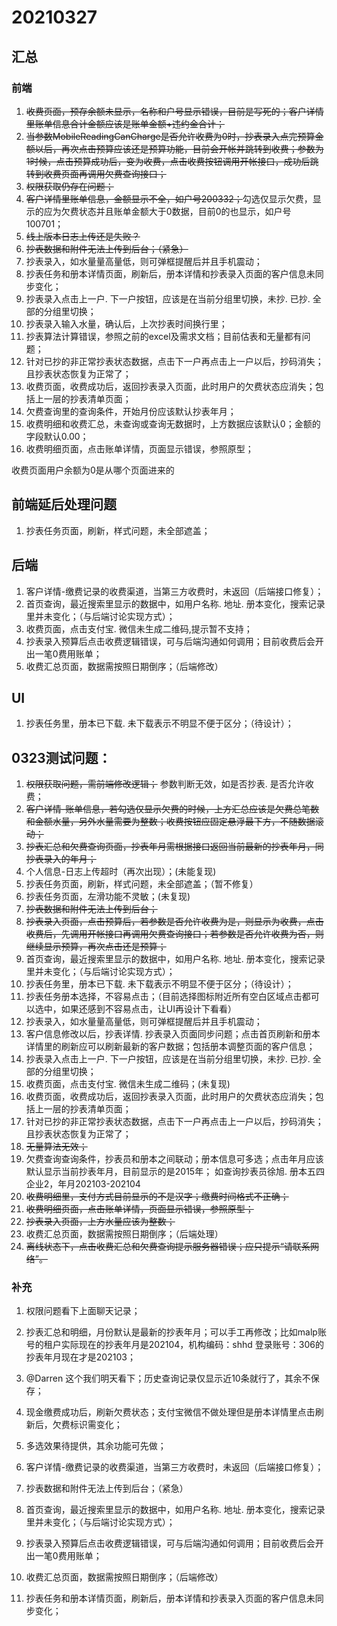 # 20210327

## 汇总

### 前端

1. ~~收费页面，预存余额未显示，名称和户号显示错误，目前是写死的；客户详情里账单信息合计金额应该是账单金额+违约金合计；~~
2. ~~当参数MobileReadingCanCharge是否允许收费为0时，抄表录入点完预算金额以后，再次点击预算应该还是预算功能，目前会开帐并跳转到收费；参数为1时候，点击预算成功后，变为收费，点击收费按钮调用开帐接口，成功后跳转到收费页面再调用欠费查询接口；~~
3. ~~权限获取仍存在问题；~~
4. ~~客户详情里账单信息，金额显示不全，如户号200332；~~勾选仅显示欠费，显示的应为欠费状态并且账单金额大于0数据，目前0的也显示，如户号100701；
5. ~~线上版本日志上传还是失败？~~
6. ~~抄表数据和附件无法上传到后台；（紧急）~~
7.  抄表录入，如水量量高量低，则可弹框提醒后并且手机震动；
8.  抄表任务和册本详情页面，刷新后，册本详情和抄表录入页面的客户信息未同步变化；
9.  抄表录入点击上一户. 下一户按钮，应该是在当前分组里切换，未抄. 已抄. 全部的分组里切换；
10. 抄表录入输入水量，确认后，上次抄表时间换行里；
11. 抄表算法计算错误，参照之前的excel及需求文档；目前估表和无量都有问题；
12. 针对已抄的非正常抄表状态数据，点击下一户再点击上一户以后，抄码消失；且抄表状态恢复为正常了；
13. 收费页面，收费成功后，返回抄表录入页面，此时用户的欠费状态应消失；包括上一层的抄表清单页面；
14. 欠费查询里的查询条件，开始月份应该默认抄表年月；
15. 收费明细和收费汇总，未查询或查询无数据时，上方数据应该默认0；金额的字段默认0.00；
16. 收费明细页面，点击账单详情，页面显示错误，参照原型；

收费页面用户余额为0是从哪个页面进来的
## 前端延后处理问题

1. 抄表任务页面，刷新，样式问题，未全部遮盖；

## 后端

1. 客户详情-缴费记录的收费渠道，当第三方收费时，未返回（后端接口修复）；
2. 首页查询，最近搜索里显示的数据中，如用户名称. 地址. 册本变化，搜索记录里并未变化；（与后端讨论实现方式）；
3. 收费页面，点击支付宝. 微信未生成二维码,提示暂不支持；
4. 抄表录入预算后点击收费逻辑错误，可与后端沟通如何调用；目前收费后会开出一笔0费用账单；
5. 收费汇总页面，数据需按照日期倒序；（后端修改）

## UI

1. 抄表任务里，册本已下载. 未下载表示不明显不便于区分；（待设计）；

## 0323测试问题：
1. ~~权限获取问题，需前端修改逻辑；~~ 参数判断无效，如是否抄表. 是否允许收费；
2. ~~客户详情-账单信息，若勾选仅显示欠费的时候，上方汇总应该是欠费总笔数和金额水量，另外水量需要为整数；收费按钮应固定悬浮最下方，不随数据滚动；~~
3. ~~抄表汇总和欠费查询页面，抄表年月需根据接口返回当前最新的抄表年月，同抄表录入的年月；~~
4. 个人信息-日志上传超时（再次出现）；(未能复现)
5. 抄表任务页面，刷新，样式问题，未全部遮盖；（暂不修复）
6. 抄表任务页面，左滑功能不灵敏；(未复现)
7. ~~抄表数据和附件无法上传到后台；~~
8. ~~抄表录入页面，点击预算后，若参数是否允许收费为是，则显示为收费，点击收费后，先调用开帐接口再调用欠费查询接口；若参数是否允许收费为否，则继续显示预算，再次点击还是预算；~~
9. 首页查询，最近搜索里显示的数据中，如用户名称. 地址. 册本变化，搜索记录里并未变化；（与后端讨论实现方式）；
10. 抄表任务里，册本已下载. 未下载表示不明显不便于区分；（待设计）；
11. 抄表任务册本选择，不容易点击；（目前选择图标附近所有空白区域点击都可以选中，如果还感到不容易点击，让UI再设计下看看）
12. 抄表录入，如水量量高量低，则可弹框提醒后并且手机震动；
13. 客户信息修改以后，抄表详情. 抄表录入页面同步问题；点击首页刷新和册本详情里的刷新应可以刷新最新的客户数据；包括册本调整页面的客户信息；
14. 抄表录入点击上一户. 下一户按钮，应该是在当前分组里切换，未抄. 已抄. 全部的分组里切换；
15. 收费页面，点击支付宝. 微信未生成二维码；(未复现)
16. 收费页面，收费成功后，返回抄表录入页面，此时用户的欠费状态应消失；包括上一层的抄表清单页面；
17. 针对已抄的非正常抄表状态数据，点击下一户再点击上一户以后，抄码消失；且抄表状态恢复为正常了；
18. ~~无量算法无效；~~
19. 欠费查询查询条件，抄表员和册本之间联动；册本信息可多选；点击年月应该默认显示当前抄表年月，目前显示的是2015年； 如查询抄表员徐旭. 册本五四企业2，年月202103-202104
20. ~~收费明细里，支付方式目前显示的不是汉字；缴费时间格式不正确；~~
21. ~~收费明细页面，点击账单详情，页面显示错误，参照原型；~~
22. ~~抄表录入页面，上方水量应该为整数；~~
23. 收费汇总页面，数据需按照日期倒序；（后端处理）
24. ~~离线状态下，点击收费汇总和欠费查询提示服务器错误；应只提示“请联系网络”。~~

### 补充

1. 权限问题看下上面聊天记录；
3. 抄表汇总和明细，月份默认是最新的抄表年月；可以手工再修改；比如malp账号的租户实际现在的抄表年月是202104，机构编码：shhd 登录账号：306的抄表年月现在才是202103；
9. @Darren 这个我们明天看下；历史查询记录仅显示近10条就行了，其余不保存；
16. 现金缴费成功后，刷新欠费状态；支付宝微信不做处理但是册本详情里点击刷新后，欠费标识需变化；
19. 多选效果待提供，其余功能可先做；

4. 客户详情-缴费记录的收费渠道，当第三方收费时，未返回（后端接口修复）；
8. 抄表数据和附件无法上传到后台；（紧急）
9. 首页查询，最近搜索里显示的数据中，如用户名称. 地址. 册本变化，搜索记录里并未变化；（与后端讨论实现方式）；
16. 抄表录入预算后点击收费逻辑错误，可与后端沟通如何调用；目前收费后会开出一笔0费用账单；
22. 收费汇总页面，数据需按照日期倒序；（后端修改）
12. 抄表任务和册本详情页面，刷新后，册本详情和抄表录入页面的客户信息未同步变化；
